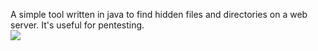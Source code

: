 A simple tool written in java to find hidden files and directories on a web server. It's useful for pentesting.<br>
<img src="https://i.postimg.cc/W3p1g26Z/lol.png">
